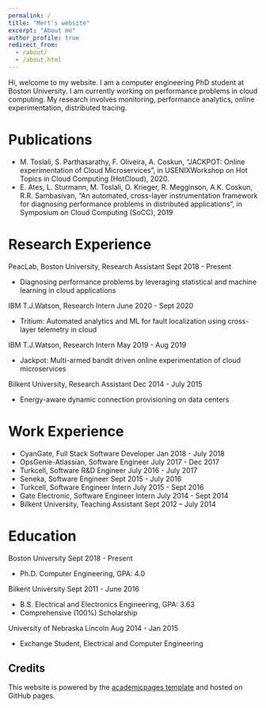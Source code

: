 ```yaml
---
permalink: /
title: "Mert's website"
excerpt: "About me"
author_profile: true
redirect_from: 
  - /about/
  - /about.html
---
```


Hi, welcome to my website. I am a computer engineering PhD student at Boston University. I am currently working on performance problems in cloud computing. My research involves monitoring, performance analytics, online experimentation, distributed tracing. 


Publications
======
+ M. Toslali, S. Parthasarathy, F. Oliveira, A. Coskun, “JACKPOT: Online experimentation of Cloud
Microservices”, in USENIXWorkshop on Hot Topics in Cloud Computing (HotCloud), 2020.
+ E. Ates, L. Sturmann, M. Toslali, O. Krieger, R. Megginson, A.K. Coskun, R.R. Sambasivan, “An
automated, cross-layer instrumentation framework for diagnosing performance problems in distributed
applications”, in Symposium on Cloud Computing (SoCC), 2019

Research Experience
======

PeacLab, Boston University, Research Assistant Sept 2018 - Present
+ Diagnosing performance problems by leveraging statistical and machine learning in cloud applications

IBM T.J.Watson, Research Intern June 2020 - Sept 2020
+ Tritium: Automated analytics and ML for fault localization using cross-layer telemetry in cloud

IBM T.J.Watson, Research Intern May 2019 - Aug 2019
+ Jackpot: Multi-armed bandit driven online experimentation of cloud microservices

Bilkent University, Research Assistant Dec 2014 - July 2015
+ Energy-aware dynamic connection provisioning on data centers


Work Experience
======

+ CyanGate, Full Stack Software Developer Jan 2018 - July 2018
+ OpsGenie-Atlassian, Software Engineer July 2017 - Dec 2017
+ Turkcell, Software R&D Engineer July 2016 - July 2017
+ Seneka, Software Engineer Sept 2015 - July 2016
+ Turkcell, Software Engineer Intern July 2015 - Sept 2016
+ Gate Electronic, Software Engineer Intern July 2014 - Sept 2014
+ Bilkent University, Teaching Assistant Sept 2012 – July 2014

Education
======
Boston University Sept 2018 - Present
+ Ph.D. Computer Engineering, GPA: 4.0

Bilkent University Sept 2011 - June 2016
+ B.S. Electrical and Electronics Engineering, GPA: 3.63
+ Comprehensive (100%) Scholarship

University of Nebraska Lincoln Aug 2014 - Jan 2015
+ Exchange Student, Electrical and Computer Engineering

Credits
------
This website is powered by the [academicpages template](https://github.com/academicpages/academicpages.github.io) and hosted on GitHub pages.
